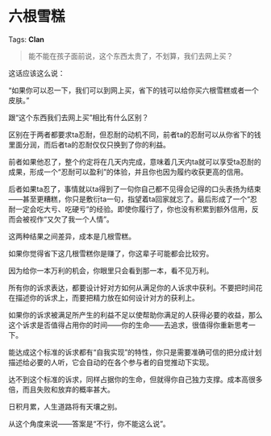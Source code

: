 # 六根雪糕

Tags: **Clan**

> 能不能在孩子面前说，这个东西太贵了，不划算，我们去网上买？



这话应该这么说：

“如果你可以忍一下，我们可以到网上买，省下的钱可以给你买六根雪糕或者一个皮肤。”

跟“这个东西我们去网上买”相比有什么区别？

区别在于两者都要求ta忍耐，但忍耐的动机不同，前者ta的忍耐可以从你省下的钱里面分润，而后者ta的忍耐仅仅只换到了你的利益。

前者如果他忍了，整个约定将在几天内完成，意味着几天内ta就可以享受ta忍耐的成果，形成一个“忍耐可以盈利”的体验，并且你也因为履约收获更高的信用。

后者如果ta忍了，事情就以ta得到了一句你自己都不见得会记得的口头表扬为结束——甚至更糟糕，你只是敷衍ta一句，指望着ta回家就忘了。最后形成了一个“忍耐一定会吃大亏、吃硬亏”的经验。即使你履行了，你也没有积累到额外信用，反而会被视作“又欠了我一个人情”。

这两种结果之间差异，成本是几根雪糕。

如果你觉得省下这几根雪糕你是赚了，你这辈子可能都会比较穷。

因为给你一本万利的机会，你眼里只会看到那一本，看不见万利。

  


所有你的诉求表达，都要设计好对方如何从满足你的人诉求中获利。不要把时间花在描述你的诉求上，而要把精力放在如何设计对方的获利上。

如果你的诉求被满足所产生的利益不足以使帮助你满足的人获得必要的收益，那么这个诉求是否值得占用你的时间——你的生命——去追求，很值得你重新思考一下。

能达成这个标准的诉求都有“自我实现”的特性，你只是需要准确可信的把分成计划描述给必要的人听，它会自动的在各个参与者的自觉推动下实现。

达不到这个标准的诉求，同样占据你的生命，但就得你自己独力支撑。成本高很多倍，而且失败和放弃的概率甚大。

日积月累，人生道路将有天壤之别。

从这个角度来说——答案是“不行，你不能这么说”。



